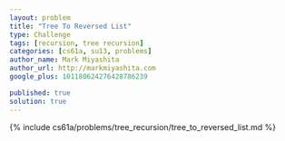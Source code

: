 ```yaml
---
layout: problem
title: "Tree To Reversed List"
type: Challenge
tags: [recursion, tree recursion]
categories: [cs61a, su13, problems]
author_name: Mark Miyashita
author_url: http://markmiyashita.com
google_plus: 101180624276428786239

published: true
solution: true
---
```


{% include cs61a/problems/tree_recursion/tree_to_reversed_list.md %}